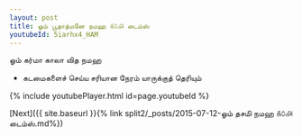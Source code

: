 ```yaml
---
layout: post
title: ஓம் பூதாத்மனே நமஹ ௧௦௮ டைம்ஸ்
youtubeId: 5iarhx4_HAM
---
```

 
 
 ஓம் கர்மா காலா வித நமஹ  
 
 -  கடமைகளைச் செய்ய சரியான நேரம் யாருக்குத் தெரியும் 
 
  
 
  
 
 
 
 
 
 


{% include youtubePlayer.html id=page.youtubeId %}
 
[Next]({{ site.baseurl }}{% link  split2/_posts/2015-07-12-ஓம் தசமி நமஹ ௧௦௮ டைம்ஸ்.md%})
 
